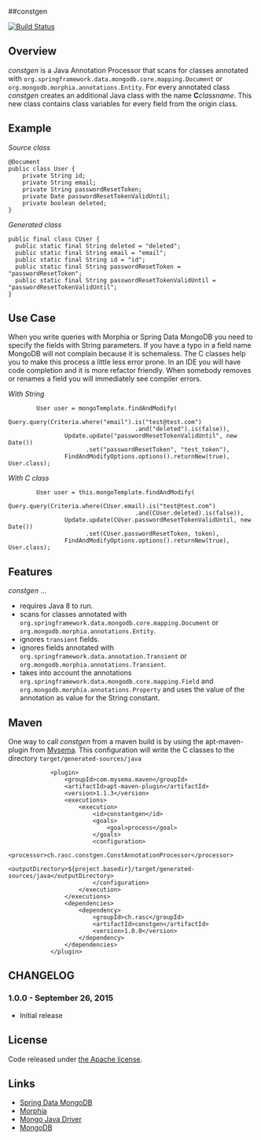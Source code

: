 ##constgen

[![Build Status](https://api.travis-ci.org/ralscha/constgen.png)](https://travis-ci.org/ralscha/constgen)

## Overview

*constgen* is a Java Annotation Processor that scans for classes annotated with ```org.springframework.data.mongodb.core.mapping.Document``` or
```org.mongodb.morphia.annotations.Entity```. For every annotated class *constgen* creates an additional Java class with the name **C***classname*. This new class contains class variables for every field from the origin class.


## Example
*Source class*
```
@Document
public class User {
	private String id;
	private String email;
	private String passwordResetToken;
	private Date passwordResetTokenValidUntil;
	private boolean deleted;
}
```

*Generated class*
```
public final class CUser {
  public static final String deleted = "deleted";  
  public static final String email = "email";
  public static final String id = "id";   
  public static final String passwordResetToken = "passwordResetToken";
  public static final String passwordResetTokenValidUntil = "passwordResetTokenValidUntil";   
}
```

## Use Case

When you write queries with Morphia or Spring Data MongoDB you need to specify the fields with String parameters.
If you have a typo in a field name MongoDB will not complain because it is schemaless. 
The C classes help you to make this process a little less error prone. In an IDE you will have code completion and it is more refactor friendly. When somebody removes or renames a field you will immediately see compiler errors. 

*With String*
```
		User user = mongoTemplate.findAndModify(
				Query.query(Criteria.where("email").is("test@test.com")
				                    .and("deleted").is(false)),
				Update.update("passwordResetTokenValidUntil", new Date())
				      .set("passwordResetToken", "test_token"),
				FindAndModifyOptions.options().returnNew(true), User.class);
```		

*With C class*		
```		
		User user = this.mongoTemplate.findAndModify(
				Query.query(Criteria.where(CUser.email).is("test@test.com")
				                    .and(CUser.deleted).is(false)),
				Update.update(CUser.passwordResetTokenValidUntil, new Date())
					  .set(CUser.passwordResetToken, token),
				FindAndModifyOptions.options().returnNew(true), User.class);
```


## Features

*constgen* ...
  * requires Java 8 to run.
  * scans for classes annotated with ```org.springframework.data.mongodb.core.mapping.Document``` or ```org.mongodb.morphia.annotations.Entity```.
  * ignores ```transient``` fields.
  * ignores fields annotated with ```org.springframework.data.annotation.Transient``` or ```org.mongodb.morphia.annotations.Transient```.
  * takes into account the annotations ```org.springframework.data.mongodb.core.mapping.Field``` and ```org.mongodb.morphia.annotations.Property``` and uses the value of the annotation as value for the String constant. 


## Maven

One way to call *constgen* from a maven build is by using the apt-maven-plugin from [Mysema](http://www.mysema.com/).
This configuration will write the C classes to the directory ```target/generated-sources/java```

```
			<plugin>
				<groupId>com.mysema.maven</groupId>
				<artifactId>apt-maven-plugin</artifactId>
				<version>1.1.3</version>
				<executions>
				    <execution>
						<id>constantgen</id>
						<goals>
							<goal>process</goal>
						</goals>
						<configuration>
							<processor>ch.rasc.constgen.ConstAnnotationProcessor</processor>
							<outputDirectory>${project.basedir}/target/generated-sources/java</outputDirectory>
						</configuration>				    
				    </execution>					
				</executions>
				<dependencies>
					<dependency>
						<groupId>ch.rasc</groupId>
						<artifactId>constgen</artifactId>
						<version>1.0.0</version>
					</dependency>				
				</dependencies>
			</plugin>
```


## CHANGELOG

### 1.0.0 - September 26, 2015
  * Initial release

## License

Code released under [the Apache license](http://www.apache.org/licenses/).

## Links
  * [Spring Data MongoDB](http://projects.spring.io/spring-data-mongodb/)
  * [Morphia](https://github.com/mongodb/morphia)
  * [Mongo Java Driver](https://github.com/mongodb/mongo-java-driver)
  * [MongoDB](https://www.mongodb.org/)


